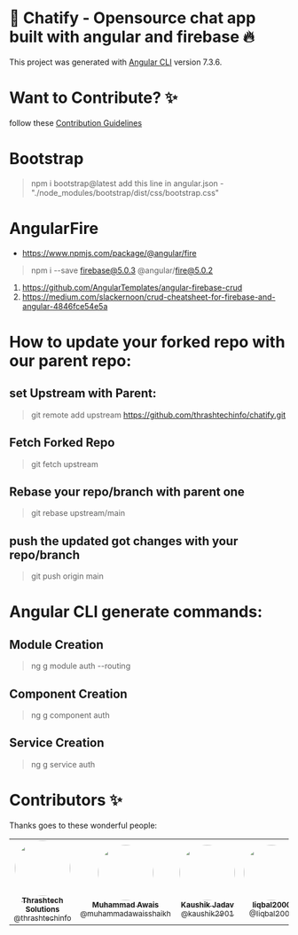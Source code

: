 # 💬 Chatify - Opensource chat app built with angular and firebase 🔥

This project was generated with [Angular CLI](https://github.com/angular/angular-cli) version 7.3.6.

# Want to Contribute? ✨
follow these [Contribution Guidelines](https://github.com/thrashtechinfo/chatify/blob/main/Contributing.md)

# Bootstrap
> npm i bootstrap@latest
> add this line in angular.json - "./node_modules/bootstrap/dist/css/bootstrap.css"

# AngularFire
- https://www.npmjs.com/package/@angular/fire
> npm i --save firebase@5.0.3 @angular/fire@5.0.2

1. https://github.com/AngularTemplates/angular-firebase-crud
2. https://medium.com/slackernoon/crud-cheatsheet-for-firebase-and-angular-4846fce54e5a

# How to update your forked repo with our parent repo:

## set Upstream with Parent:
> git remote add upstream https://github.com/thrashtechinfo/chatify.git

## Fetch Forked Repo
> git fetch upstream 

## Rebase your repo/branch with parent one
> git rebase upstream/main

## push the updated got changes with your repo/branch
> git push origin main

# Angular CLI generate commands:

## Module Creation
> ng g module auth --routing

## Component Creation
> ng g component auth

## Service Creation
> ng g service auth

# Contributors ✨

Thanks goes to these wonderful people:

<table>
  <tbody>
    <tr>
      <td align="center">
        <a href="https://github.com/thrashtechinfo" rel="nofollow">
          <img src="https://avatars2.githubusercontent.com/u/72252901?s=460&u=615081a4b9a97dfe658e50a2c5b4572279e0b6f1&v=4" width="100px;" alt="" style="max-width:100%; border-radius: 50%;"><br>
          <sub><b>Thrashtech Solutions</b></sub><br>
          <sub>@thrashtechinfo</sub>
        </a>
      </td>
      <td align="center">
        <a href="https://github.com/muhammadawaisshaikh" rel="nofollow">
          <img src="https://avatars2.githubusercontent.com/u/24633059?s=460&u=19555ad8fcd6f89b231927b19650d05193d257e0&v=4" width="100px;" alt="" style="max-width:100%; border-radius: 50%;"><br>
          <sub><b>Muhammad Awais</b></sub><br>
          <sub>@muhammadawaisshaikh</sub>
        </a>
      </td>
      <td align="center">
        <a href="https://github.com/kaushik2901" rel="nofollow">
          <img src="https://avatars3.githubusercontent.com/u/34202870?s=460&u=b3dde1cd1554059ac73da8b746eb6fc3a8365d37&v=4" width="100px;" alt="" style="max-width:100%; border-radius: 50%;"><br>
          <sub><b>Kaushik Jadav</b></sub><br>
          <sub>@kaushik2901</sub>
        </a>
      </td>
      <td align="center">
        <a href="https://github.com/Iiqbal2000" rel="nofollow">
          <img src="https://avatars1.githubusercontent.com/u/52209787?s=460&v=4" width="100px;" alt="" style="max-width:100%; border-radius: 50%;"><br>
          <sub><b>Iiqbal2000</b></sub><br>
          <sub>@Iiqbal2000</sub>
        </a>
      </td>
      <td align="center">
        <a href="https://github.com/puneetsaluja100" rel="nofollow">
          <img src="https://avatars1.githubusercontent.com/u/23734712?s=460&v=4" width="100px;" alt="" style="max-width:100%; border-radius: 50%;"><br>
          <sub><b>Puneet Saluja</b></sub><br>
          <sub>@puneetsaluja100</sub>
        </a>
      </td>
      <td align="center">
        <a href="https://github.com/prateek1515" rel="nofollow">
          <img src="https://avatars3.githubusercontent.com/u/56874791?s=460&v=4" width="100px;" alt="" style="max-width:100%; border-radius: 50%;"><br>
          <sub><b>Prateek</b></sub><br>
          <sub>@prateek1515</sub>
        </a>
      </td>
    </tr>
  </tbody>
</table>
